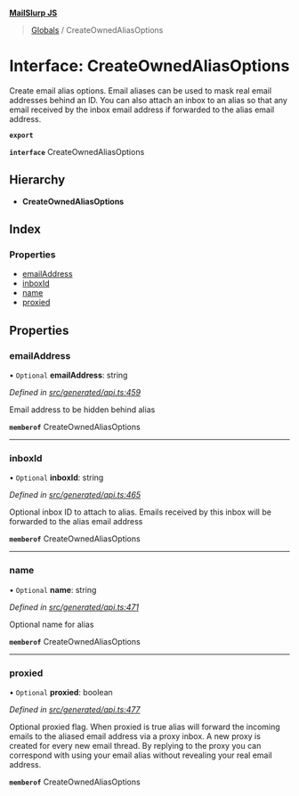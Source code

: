 **[MailSlurp JS](../README.md)**

> [Globals](../README.md) / CreateOwnedAliasOptions

# Interface: CreateOwnedAliasOptions

Create email alias options. Email aliases can be used to mask real email addresses behind an ID. You can also attach an inbox to an alias so that any email received by the inbox email address if forwarded to the alias email address.

**`export`** 

**`interface`** CreateOwnedAliasOptions

## Hierarchy

* **CreateOwnedAliasOptions**

## Index

### Properties

* [emailAddress](createownedaliasoptions.md#emailaddress)
* [inboxId](createownedaliasoptions.md#inboxid)
* [name](createownedaliasoptions.md#name)
* [proxied](createownedaliasoptions.md#proxied)

## Properties

### emailAddress

• `Optional` **emailAddress**: string

*Defined in [src/generated/api.ts:459](https://github.com/mailslurp/mailslurp-client/blob/c6aef6d/src/generated/api.ts#L459)*

Email address to be hidden behind alias

**`memberof`** CreateOwnedAliasOptions

___

### inboxId

• `Optional` **inboxId**: string

*Defined in [src/generated/api.ts:465](https://github.com/mailslurp/mailslurp-client/blob/c6aef6d/src/generated/api.ts#L465)*

Optional inbox ID to attach to alias. Emails received by this inbox will be forwarded to the alias email address

**`memberof`** CreateOwnedAliasOptions

___

### name

• `Optional` **name**: string

*Defined in [src/generated/api.ts:471](https://github.com/mailslurp/mailslurp-client/blob/c6aef6d/src/generated/api.ts#L471)*

Optional name for alias

**`memberof`** CreateOwnedAliasOptions

___

### proxied

• `Optional` **proxied**: boolean

*Defined in [src/generated/api.ts:477](https://github.com/mailslurp/mailslurp-client/blob/c6aef6d/src/generated/api.ts#L477)*

Optional proxied flag. When proxied is true alias will forward the incoming emails to the aliased email address via a proxy inbox. A new proxy is created for every new email thread. By replying to the proxy you can correspond with using your email alias without revealing your real email address.

**`memberof`** CreateOwnedAliasOptions
